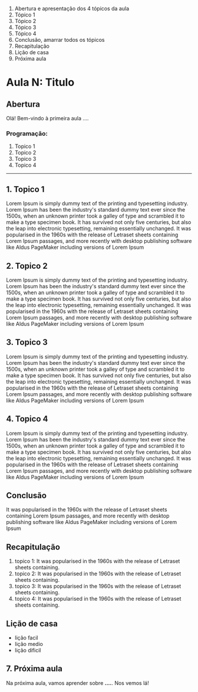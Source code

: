 1. Abertura e apresentação dos 4 tópicos da aula
2. Tópico 1
3. Tópico 2
4. Tópico 3
5. Tópico 4
6. Conclusão, amarrar todos os tópicos
7. Recapitulação
8. Lição de casa
9. Próxima aula

# Aula N: **Titulo**

## Abertura

Olá! Bem-vindo à primeira aula ....

### Programação:

1. Topico 1
2. Topico 2
3. Topico 3
4. Topico 4

---

## 1. Topico 1

Lorem Ipsum is simply dummy text of the printing and typesetting industry. Lorem Ipsum has been the industry's standard dummy text ever since the 1500s, when an unknown printer took a galley of type and scrambled it to make a type specimen book. It has survived not only five centuries, but also the leap into electronic typesetting, remaining essentially unchanged. It was popularised in the 1960s with the release of Letraset sheets containing Lorem Ipsum passages, and more recently with desktop publishing software like Aldus PageMaker including versions of Lorem Ipsum

## 2. Topico 2

Lorem Ipsum is simply dummy text of the printing and typesetting industry. Lorem Ipsum has been the industry's standard dummy text ever since the 1500s, when an unknown printer took a galley of type and scrambled it to make a type specimen book. It has survived not only five centuries, but also the leap into electronic typesetting, remaining essentially unchanged. It was popularised in the 1960s with the release of Letraset sheets containing Lorem Ipsum passages, and more recently with desktop publishing software like Aldus PageMaker including versions of Lorem Ipsum

## 3. Topico 3

Lorem Ipsum is simply dummy text of the printing and typesetting industry. Lorem Ipsum has been the industry's standard dummy text ever since the 1500s, when an unknown printer took a galley of type and scrambled it to make a type specimen book. It has survived not only five centuries, but also the leap into electronic typesetting, remaining essentially unchanged. It was popularised in the 1960s with the release of Letraset sheets containing Lorem Ipsum passages, and more recently with desktop publishing software like Aldus PageMaker including versions of Lorem Ipsum

## 4. Topico 4

Lorem Ipsum is simply dummy text of the printing and typesetting industry. Lorem Ipsum has been the industry's standard dummy text ever since the 1500s, when an unknown printer took a galley of type and scrambled it to make a type specimen book. It has survived not only five centuries, but also the leap into electronic typesetting, remaining essentially unchanged. It was popularised in the 1960s with the release of Letraset sheets containing Lorem Ipsum passages, and more recently with desktop publishing software like Aldus PageMaker including versions of Lorem Ipsum

## Conclusão

It was popularised in the 1960s with the release of Letraset sheets containing Lorem Ipsum passages, and more recently with desktop publishing software like Aldus PageMaker including versions of Lorem Ipsum

## Recapitulação

1. topico 1: It was popularised in the 1960s with the release of Letraset sheets containing.
2. topico 2: It was popularised in the 1960s with the release of Letraset sheets containing.
3. topico 3: It was popularised in the 1960s with the release of Letraset sheets containing.
4. topico 4: It was popularised in the 1960s with the release of Letraset sheets containing.

## Lição de casa

- lição facil
- lição medio
- lição dificil

## 7. Próxima aula

Na próxima aula, vamos aprender sobre **....**. Nos vemos lá!

